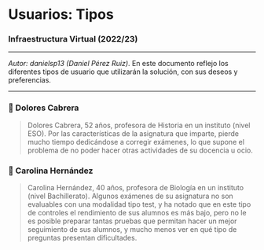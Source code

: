 # Usuarios: Tipos



### Infraestructura Virtual (2022/23)

****

*Autor: danielsp13 (Daniel Pérez Ruiz)*. En este documento reflejo los diferentes tipos de usuario que utilizarán la solución, con sus deseos y preferencias.

****



### :bust_in_silhouette: Dolores Cabrera

> Dolores Cabrera, 52 años, profesora de Historia en un instituto (nivel ESO). Por las características de la asignatura que imparte, pierde mucho tiempo dedicándose a corregir exámenes, lo que supone el problema de no poder hacer otras actividades de su docencia u ocio.



### :bust_in_silhouette: Carolina Hernández

> Carolina Hernández, 40 años, profesora de Biología en un instituto (nivel Bachillerato). Algunos exámenes de su asignatura no son evaluables con una modalidad tipo test, y ha notado que en este tipo de controles el rendimiento de sus alumnos es más bajo, pero no le es posible preparar tantas pruebas que permitan hacer un mejor seguimiento de sus alumnos, y mucho menos ver en qué tipo de preguntas presentan dificultades.
